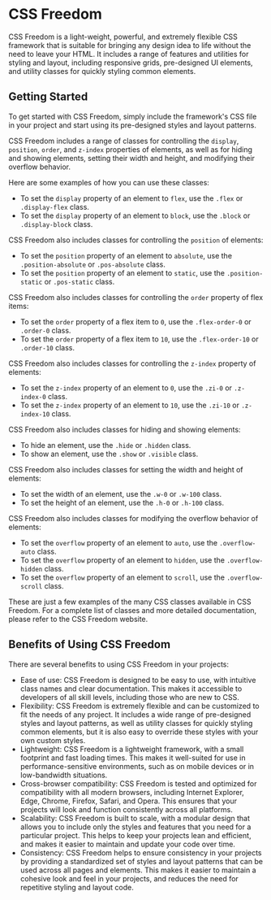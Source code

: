 # CSS Freedom

CSS Freedom is a light-weight, powerful, and extremely flexible CSS framework that is suitable for bringing any design idea to life without the need to leave your HTML. It includes a range of features and utilities for styling and layout, including responsive grids, pre-designed UI elements, and utility classes for quickly styling common elements.

## Getting Started

To get started with CSS Freedom, simply include the framework's CSS file in your project and start using its pre-designed styles and layout patterns.

CSS Freedom includes a range of classes for controlling the `display`, `position`, `order`, and `z-index` properties of elements, as well as for hiding and showing elements, setting their width and height, and modifying their overflow behavior.

Here are some examples of how you can use these classes:

- To set the `display` property of an element to `flex`, use the `.flex` or `.display-flex` class.
- To set the `display` property of an element to `block`, use the `.block` or `.display-block` class.

CSS Freedom also includes classes for controlling the `position` of elements:

- To set the `position` property of an element to `absolute`, use the `.position-absolute` or `.pos-absolute` class.
- To set the `position` property of an element to `static`, use the `.position-static` or `.pos-static` class.

CSS Freedom also includes classes for controlling the `order` property of flex items:

- To set the `order` property of a flex item to `0`, use the `.flex-order-0` or `.order-0` class.
- To set the `order` property of a flex item to `10`, use the `.flex-order-10` or `.order-10` class.

CSS Freedom also includes classes for controlling the `z-index` property of elements:

- To set the `z-index` property of an element to `0`, use the `.zi-0` or `.z-index-0` class.
- To set the `z-index` property of an element to `10`, use the `.zi-10` or `.z-index-10` class.

CSS Freedom also includes classes for hiding and showing elements:

- To hide an element, use the `.hide` or `.hidden` class.
- To show an element, use the `.show` or `.visible` class.

CSS Freedom also includes classes for setting the width and height of elements:

- To set the width of an element, use the `.w-0` or `.w-100` class.
- To set the height of an element, use the `.h-0` or `.h-100` class.

CSS Freedom also includes classes for modifying the overflow behavior of elements:

- To set the `overflow` property of an element to `auto`, use the `.overflow-auto` class.
- To set the `overflow` property of an element to `hidden`, use the `.overflow-hidden` class.
- To set the `overflow` property of an element to `scroll`, use the `.overflow-scroll` class.

These are just a few examples of the many CSS classes available in CSS Freedom. For a complete list of classes and more detailed documentation, please refer to the CSS Freedom website.

## Benefits of Using CSS Freedom

There are several benefits to using CSS Freedom in your projects:

- Ease of use: CSS Freedom is designed to be easy to use, with intuitive class names and clear documentation. This makes it accessible to developers of all skill levels, including those who are new to CSS.
- Flexibility: CSS Freedom is extremely flexible and can be customized to fit the needs of any project. It includes a wide range of pre-designed styles and layout patterns, as well as utility classes for quickly styling common elements, but it is also easy to override these styles with your own custom styles.
- Lightweight: CSS Freedom is a lightweight framework, with a small footprint and fast loading times. This makes it well-suited for use in performance-sensitive environments, such as on mobile devices or in low-bandwidth situations.
- Cross-browser compatibility: CSS Freedom is tested and optimized for compatibility with all modern browsers, including Internet Explorer, Edge, Chrome, Firefox, Safari, and Opera. This ensures that your projects will look and function consistently across all platforms.
- Scalability: CSS Freedom is built to scale, with a modular design that allows you to include only the styles and features that you need for a particular project. This helps to keep your projects lean and efficient, and makes it easier to maintain and update your code over time.
- Consistency: CSS Freedom helps to ensure consistency in your projects by providing a standardized set of styles and layout patterns that can be used across all pages and elements. This makes it easier to maintain a cohesive look and feel in your projects, and reduces the need for repetitive styling and layout code.
